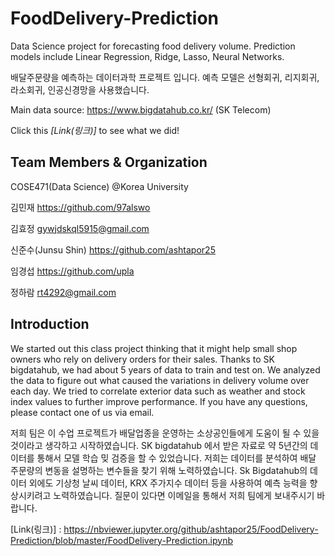 # FoodDelivery-Prediction
Data Science project for forecasting food delivery volume. Prediction models include Linear Regression, Ridge, Lasso, Neural Networks.

배달주문량을 예측하는 데이터과학 프로젝트 입니다. 예측 모델은 선형회귀, 리지회귀, 라소회귀, 인공신경망을 사용했습니다.

Main data source: https://www.bigdatahub.co.kr/ (SK Telecom)

Click this *[Link(링크)]* to see what we did!

## Team Members & Organization
COSE471(Data Science) @Korea University

김민재 https://github.com/97alswo

김효정 gywjdskql5915@gmail.com

신준수(Junsu Shin) https://github.com/ashtapor25

임경섭 https://github.com/upla

정하람 rt4292@gmail.com

## Introduction
We started out this class project thinking that it might help small shop owners who rely on delivery orders for their sales. Thanks to SK bigdatahub, we had about 5 years of data to train and test on. We analyzed the data to figure out what caused the variations in delivery volume over each day. We tried to correlate exterior data such as weather and stock index values to further improve performance. If you have any questions, please contact one of us via email.

저희 팀은 이 수업 프로젝트가 배달업종을 운영하는 소상공인들에게 도움이 될 수 있을 것이라고 생각하고 시작하였습니다. SK bigdatahub 에서 받은 자료로 약 5년간의 데이터를 통해서 모델 학습 밎 검증을 할 수 있었습니다. 저희는 데이터를 분석하여 배달 주문량의 변동을 설명하는 변수들을 찾기 위해 노력하였습니다. Sk Bigdatahub의 데이터 외에도 기상청 날씨 데이터, KRX 주가지수 데이터 등을 사용하여 예측 능력을 향상시키려고 노력하였습니다. 질문이 있다면 이메일을 통해서 저희 팀에게 보내주시기 바랍니다.

[Link(링크)] : https://nbviewer.jupyter.org/github/ashtapor25/FoodDelivery-Prediction/blob/master/FoodDelivery-Prediction.ipynb
